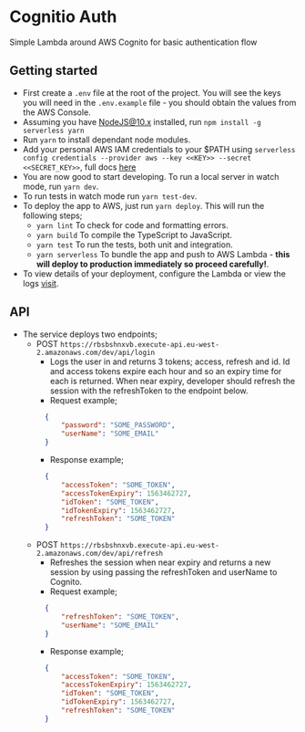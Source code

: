 # Cognitio Auth

Simple Lambda around AWS Cognito for basic authentication flow

## Getting started

- First create a `.env` file at the root of the project. You will see the keys you will need in the `.env.example` file - you should obtain the values from the AWS Console.
- Assuming you have NodeJS@10.x installed, run `npm install -g serverless yarn`
- Run `yarn` to install dependant node modules.
- Add your personal AWS IAM credentials to your $PATH using `serverless config credentials --provider aws --key <<KEY>> --secret <<SECRET_KEY>>`, full docs [here](https://github.com/serverless/serverless/blob/master/docs/providers/aws/guide/credentials.md)
- You are now good to start developing. To run a local server in watch mode, run `yarn dev`.
- To run tests in watch mode run `yarn test-dev`.
- To deploy the app to AWS, just run `yarn deploy`. This will run the following steps;
  - `yarn lint` To check for code and formatting errors.
  - `yarn build` To compile the TypeScript to JavaScript.
  - `yarn test` To run the tests, both unit and integration.
  - `yarn serverless` To bundle the app and push to AWS Lambda - **this will deploy to production immediately so proceed carefully!**.
- To view details of your deployment, configure the Lambda or view the logs [visit](https://eu-west-2.console.aws.amazon.com/lambda/home?region=eu-west-2#/functions/cognito-auth-api-dev-server?tab=graph).

## API

- The service deploys two endpoints;
  - POST `https://rbsbshnxvb.execute-api.eu-west-2.amazonaws.com/dev/api/login`
    - Logs the user in and returns 3 tokens; access, refresh and id. Id and access tokens expire each hour and so an expiry time for each is returned. When near expiry, developer should refresh the session with the refreshToken to the endpoint below.
    - Request example;
    ```JSON
      {
          "password": "SOME_PASSWORD",
          "userName": "SOME_EMAIL"
      }

    ```
    - Response example;
    ```JSON
      {
          "accessToken": "SOME_TOKEN",
          "accessTokenExpiry": 1563462727,
          "idToken": "SOME_TOKEN",
          "idTokenExpiry": 1563462727,
          "refreshToken": "SOME_TOKEN"
      }
    ```
  - POST `https://rbsbshnxvb.execute-api.eu-west-2.amazonaws.com/dev/api/refresh`
    - Refreshes the session when near expiry and returns a new session by using passing the refreshToken and userName to Cognito.
    - Request example;
    ```JSON
      {
          "refreshToken": "SOME_TOKEN",
          "userName": "SOME_EMAIL"
      }
    ```
    - Response example;
    ```JSON
      {
          "accessToken": "SOME_TOKEN",
          "accessTokenExpiry": 1563462727,
          "idToken": "SOME_TOKEN",
          "idTokenExpiry": 1563462727,
          "refreshToken": "SOME_TOKEN"
      }
    ```
